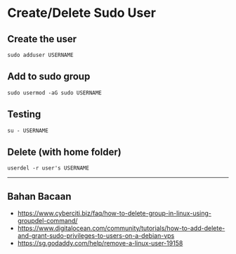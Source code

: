 # Create/Delete Sudo User

## Create the user
```
sudo adduser USERNAME
```
## Add to sudo group
```
sudo usermod -aG sudo USERNAME
```
## Testing
```
su - USERNAME
```
## Delete (with home folder)
```
userdel -r user's USERNAME
```

---
## Bahan Bacaan
- https://www.cyberciti.biz/faq/how-to-delete-group-in-linux-using-groupdel-command/
- https://www.digitalocean.com/community/tutorials/how-to-add-delete-and-grant-sudo-privileges-to-users-on-a-debian-vps
- https://sg.godaddy.com/help/remove-a-linux-user-19158
